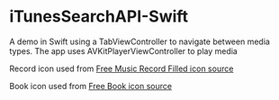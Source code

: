 # iTunesSearchAPI-Swift
A demo in Swift using a TabViewController to navigate between media types. The app uses AVKitPlayerViewController to play media

Record icon used from <a href="https://icons8.com/web-app/9403/Music-Record-Filled">Free Music Record Filled icon source</a>

Book icon used from <a href="https://icons8.com/web-app/453/Book">Free Book icon source</a>
